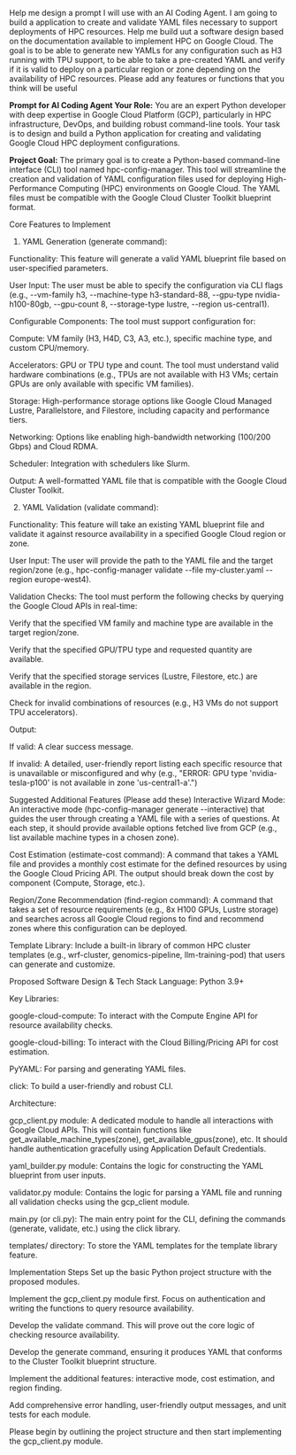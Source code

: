 Help me design a prompt I will use with an AI Coding Agent. I am going to build a application to create and validate YAML files necessary to support deployments of HPC resources. Help me build uut a software design based on the documentation available to implement HPC on Google Cloud. The goal is to be able to generate new YAMLs for any configuration such as H3 running with TPU support, to be able to take a pre-created YAML and verify if it is valid to deploy on a particular region or zone depending on the availability of HPC resources. Please add any features or functions that you think will be useful

**Prompt for AI Coding Agent Your Role:** You are an expert Python developer with deep expertise in Google Cloud Platform (GCP), particularly in HPC infrastructure, DevOps, and building robust command-line tools. Your task is to design and build a Python application for creating and validating Google Cloud HPC deployment configurations.

**Project Goal:** The primary goal is to create a Python-based command-line interface (CLI) tool named hpc-config-manager. This tool will streamline the creation and validation of YAML configuration files used for deploying High-Performance Computing (HPC) environments on Google Cloud. The YAML files must be compatible with the Google Cloud Cluster Toolkit blueprint format.

Core Features to Implement

1. YAML Generation (generate command):

Functionality: This feature will generate a valid YAML blueprint file based on user-specified parameters.

User Input: The user must be able to specify the configuration via CLI flags (e.g., --vm-family h3, --machine-type h3-standard-88, --gpu-type nvidia-h100-80gb, --gpu-count 8, --storage-type lustre, --region us-central1).

Configurable Components: The tool must support configuration for:

Compute: VM family (H3, H4D, C3, A3, etc.), specific machine type, and custom CPU/memory.

Accelerators: GPU or TPU type and count. The tool must understand valid hardware combinations (e.g., TPUs are not available with H3 VMs; certain GPUs are only available with specific VM families).

Storage: High-performance storage options like Google Cloud Managed Lustre, Parallelstore, and Filestore, including capacity and performance tiers.

Networking: Options like enabling high-bandwidth networking (100/200 Gbps) and Cloud RDMA.

Scheduler: Integration with schedulers like Slurm.

Output: A well-formatted YAML file that is compatible with the Google Cloud Cluster Toolkit.

2. YAML Validation (validate command):

Functionality: This feature will take an existing YAML blueprint file and validate it against resource availability in a specified Google Cloud region or zone.

User Input: The user will provide the path to the YAML file and the target region/zone (e.g., hpc-config-manager validate --file my-cluster.yaml --region europe-west4).

Validation Checks: The tool must perform the following checks by querying the Google Cloud APIs in real-time:

Verify that the specified VM family and machine type are available in the target region/zone.

Verify that the specified GPU/TPU type and requested quantity are available.

Verify that the specified storage services (Lustre, Filestore, etc.) are available in the region.

Check for invalid combinations of resources (e.g., H3 VMs do not support TPU accelerators).

Output:

If valid: A clear success message.

If invalid: A detailed, user-friendly report listing each specific resource that is unavailable or misconfigured and why (e.g., "ERROR: GPU type 'nvidia-tesla-p100' is not available in zone 'us-central1-a'.")

Suggested Additional Features (Please add these) Interactive Wizard Mode: An interactive mode (hpc-config-manager generate --interactive) that guides the user through creating a YAML file with a series of questions. At each step, it should provide available options fetched live from GCP (e.g., list available machine types in a chosen zone).

Cost Estimation (estimate-cost command): A command that takes a YAML file and provides a monthly cost estimate for the defined resources by using the Google Cloud Pricing API. The output should break down the cost by component (Compute, Storage, etc.).

Region/Zone Recommendation (find-region command): A command that takes a set of resource requirements (e.g., 8x H100 GPUs, Lustre storage) and searches across all Google Cloud regions to find and recommend zones where this configuration can be deployed.

Template Library: Include a built-in library of common HPC cluster templates (e.g., wrf-cluster, genomics-pipeline, llm-training-pod) that users can generate and customize.

Proposed Software Design & Tech Stack Language: Python 3.9+

Key Libraries:

google-cloud-compute: To interact with the Compute Engine API for resource availability checks.

google-cloud-billing: To interact with the Cloud Billing/Pricing API for cost estimation.

PyYAML: For parsing and generating YAML files.

click: To build a user-friendly and robust CLI.

Architecture:

gcp_client.py module: A dedicated module to handle all interactions with Google Cloud APIs. This will contain functions like get_available_machine_types(zone), get_available_gpus(zone), etc. It should handle authentication gracefully using Application Default Credentials.

yaml_builder.py module: Contains the logic for constructing the YAML blueprint from user inputs.

validator.py module: Contains the logic for parsing a YAML file and running all validation checks using the gcp_client module.

main.py (or cli.py): The main entry point for the CLI, defining the commands (generate, validate, etc.) using the click library.

templates/ directory: To store the YAML templates for the template library feature.

Implementation Steps Set up the basic Python project structure with the proposed modules.

Implement the gcp_client.py module first. Focus on authentication and writing the functions to query resource availability.

Develop the validate command. This will prove out the core logic of checking resource availability.

Develop the generate command, ensuring it produces YAML that conforms to the Cluster Toolkit blueprint structure.

Implement the additional features: interactive mode, cost estimation, and region finding.

Add comprehensive error handling, user-friendly output messages, and unit tests for each module.

Please begin by outlining the project structure and then start implementing the gcp_client.py module.
